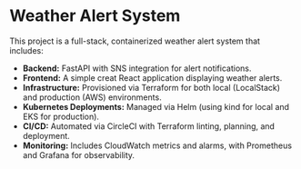 # Weather Alert System

This project is a full-stack, containerized weather alert system that includes:

- **Backend:** FastAPI with SNS integration for alert notifications.
- **Frontend:** A simple creat React application displaying weather alerts.
- **Infrastructure:** Provisioned via Terraform for both local (LocalStack) and production (AWS) environments.
- **Kubernetes Deployments:** Managed via Helm (using kind for local and EKS for production).
- **CI/CD:** Automated via CircleCI with Terraform linting, planning, and deployment.
- **Monitoring:** Includes CloudWatch metrics and alarms, with Prometheus and Grafana for observability.
